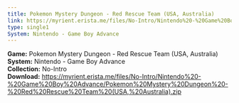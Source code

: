 ```yaml
---
title: Pokemon Mystery Dungeon - Red Rescue Team (USA, Australia)
link: https://myrient.erista.me/files/No-Intro/Nintendo%20-%20Game%20Boy%20Advance/Pokemon%20Mystery%20Dungeon%20-%20Red%20Rescue%20Team%20(USA,%20Australia).zip
type: single1
System: Nintendo - Game Boy Advance
---
```

<b>Game:</b> Pokemon Mystery Dungeon - Red Rescue Team (USA, Australia)<br>
<b>System:</b> Nintendo - Game Boy Advance<br>
<b>Collection:</b> No-Intro<br>
<b>Download:</b> https://myrient.erista.me/files/No-Intro/Nintendo%20-%20Game%20Boy%20Advance/Pokemon%20Mystery%20Dungeon%20-%20Red%20Rescue%20Team%20(USA,%20Australia).zip